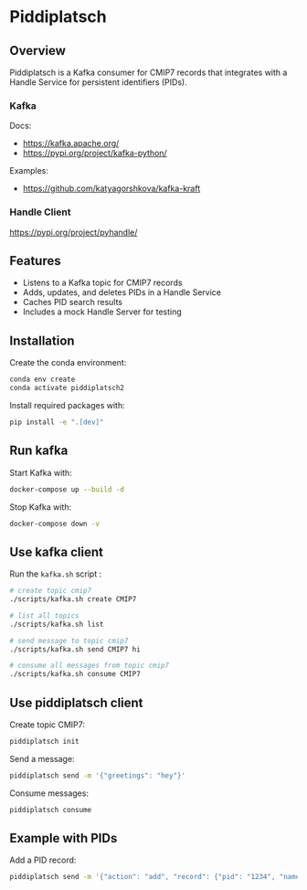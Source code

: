 # Piddiplatsch

## Overview
Piddiplatsch is a Kafka consumer for CMIP7 records that integrates with a Handle Service for persistent identifiers (PIDs).

### Kafka

Docs:

* https://kafka.apache.org/
* https://pypi.org/project/kafka-python/

Examples:
* https://github.com/katyagorshkova/kafka-kraft

### Handle Client

https://pypi.org/project/pyhandle/


## Features
- Listens to a Kafka topic for CMIP7 records
- Adds, updates, and deletes PIDs in a Handle Service
- Caches PID search results
- Includes a mock Handle Server for testing

## Installation

Create the conda environment:
```sh
conda env create
conda activate piddiplatsch2
```

Install required packages with:
```sh
pip install -e ".[dev]"
```

## Run kafka

Start Kafka with:
```sh
docker-compose up --build -d
```

Stop Kafka with:
```sh
docker-compose down -v
```

## Use kafka client

Run the `kafka.sh` script :

```sh
# create topic cmip7
./scripts/kafka.sh create CMIP7

# list all topics
./scripts/kafka.sh list

# send message to topic cmip7
./scripts/kafka.sh send CMIP7 hi

# consume all messages from topic cmip7
./scripts/kafka.sh consume CMIP7  
```

## Use piddiplatsch client

Create topic CMIP7:
```sh
piddiplatsch init
```

Send a message:
```sh
piddiplatsch send -m '{"greetings": "hey"}'
```

Consume messages:
```sh
piddiplatsch consume
```

## Example with PIDs

Add a PID record:
```sh
piddiplatsch send -m '{"action": "add", "record": {"pid": "1234", "name": "tas-2025-04-16.nc"}}'
```



